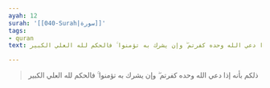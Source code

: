 ```yaml
---
ayah: 12
surah: '[[040-Surah|سورة]]'
tags:
- quran
text: ذلكم بأنه إذا دعي الله وحده كفرتم ۖ وإن يشرك به تؤمنوا ۚ فالحكم لله العلي الكبير

---
```

> ذلكم بأنه إذا دعي الله وحده كفرتم ۖ وإن يشرك به تؤمنوا ۚ فالحكم لله العلي الكبير
